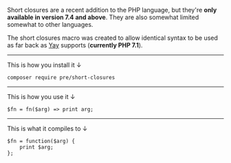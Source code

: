 Short closures are a recent addition to the PHP language, but they're **only available in version 7.4 and above**. They are also somewhat limited somewhat to other languages.

The short closures macro was created to allow identical syntax to be used as far back as [Yay](https://github.com/marcioAlmada/yay) supports (**currently PHP 7.1**).

---

This is how you install it ↓

```
composer require pre/short-closures
```

---

This is how you use it ↓

```
$fn = fn($arg) => print arg;
```

---

This is what it compiles to ↓

```
$fn = function($arg) {
    print $arg;
};
```
